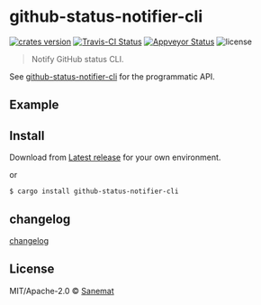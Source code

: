 # github-status-notifier-cli

[![crates version][crates-image]][crates-url] [![Travis-CI Status][travis-image]][travis-url] [![Appveyor Status][appveyor-image]][appveyor-url] ![license][license-image]

> Notify GitHub status CLI.

See [github-status-notifier-cli](https://github.com/packsaddle/rust-github-status-notifier-cli) for the programmatic API.

## Example


## Install

Download from [Latest release](https://github.com/packsaddle/rust-github-status-notifier-cli/releases/latest) for your own environment.

or

```
$ cargo install github-status-notifier-cli
```

## changelog

[changelog](./changelog.md)

## License

MIT/Apache-2.0 © [Sanemat](sane.jp)

[travis-url]: https://travis-ci.org/packsaddle/rust-github-status-notifier-cli
[travis-image]: https://img.shields.io/travis/packsaddle/rust-github-status-notifier-cli/master.svg?style=flat-square&label=travis
[appveyor-url]: https://ci.appveyor.com/project/sanemat/rust-github-status-notifier-cli/branch/master
[appveyor-image]: https://img.shields.io/appveyor/ci/sanemat/rust-github-status-notifier-cli/master.svg?style=flat-square&label=appveyor
[crates-url]: https://crates.io/crates/github-status-notifier-cli
[crates-image]: https://img.shields.io/crates/v/github-status-notifier-cli.svg?style=flat-square
[license-image]: https://img.shields.io/crates/l/github-status-notifier-cli.svg?style=flat-square
